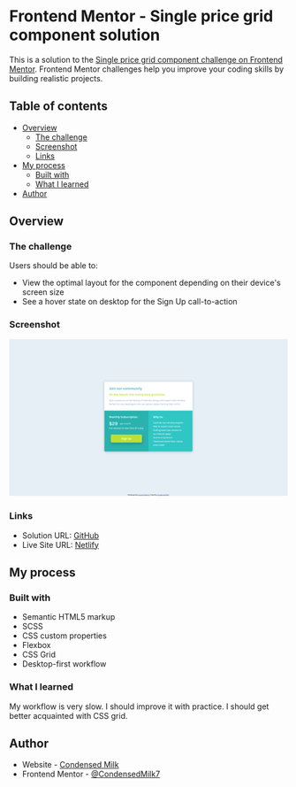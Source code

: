# Frontend Mentor - Single price grid component solution

This is a solution to the [Single price grid component challenge on Frontend Mentor](https://www.frontendmentor.io/challenges/single-price-grid-component-5ce41129d0ff452fec5abbbc). Frontend Mentor challenges help you improve your coding skills by building realistic projects.

## Table of contents

- [Overview](#overview)
  - [The challenge](#the-challenge)
  - [Screenshot](#screenshot)
  - [Links](#links)
- [My process](#my-process)
  - [Built with](#built-with)
  - [What I learned](#what-i-learned)
- [Author](#author)

## Overview

### The challenge

Users should be able to:

- View the optimal layout for the component depending on their device's screen size
- See a hover state on desktop for the Sign Up call-to-action

### Screenshot

![](./screenshots/scr-dsk.png)

### Links

- Solution URL: [GitHub](https://github.com/CondensedMilk7/single-price-grid-component)
- Live Site URL: [Netlify](https://practical-hopper-e97e35.netlify.app)

## My process

### Built with

- Semantic HTML5 markup
- SCSS
- CSS custom properties
- Flexbox
- CSS Grid
- Desktop-first workflow

### What I learned

My workflow is very slow. I should improve it with practice. I should get better acquainted with CSS grid.

## Author

- Website - [Condensed Milk](https://github.com/CondensedMilk7/)
- Frontend Mentor - [@CondensedMilk7](https://www.frontendmentor.io/profile/CondensedMilk7)

